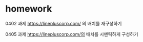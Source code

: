 # homework

0402 과제
https://linepluscorp.com/ 의 배치를 재구성하기

0405 과제
https://linepluscorp.com/의 배치를 시멘틱하게 구성하기